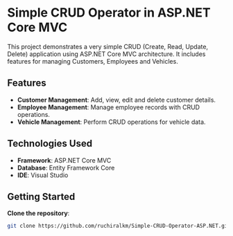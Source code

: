 # Simple CRUD Operator in ASP.NET Core MVC

This project demonstrates a very simple CRUD (Create, Read, Update, Delete) application using ASP.NET Core MVC architecture. It includes features for managing Customers, Employees and Vehicles.

## Features

- **Customer Management**: Add, view, edit and delete customer details.
- **Employee Management**: Manage employee records with CRUD operations.
- **Vehicle Management**: Perform CRUD operations for vehicle data.

## Technologies Used

- **Framework**: ASP.NET Core MVC
- **Database**: Entity Framework Core
- **IDE**: Visual Studio

## Getting Started

**Clone the repository**:
   ```bash
   git clone https://github.com/ruchiralkm/Simple-CRUD-Operator-ASP.NET.git
   ```
